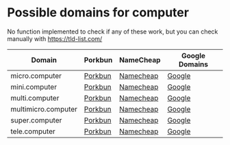 # Possible domains for computer

No function implemented to check if any of these work, but you can check manually with https://tld-list.com/

| Domain | Porkbun | NameCheap | Google Domains |
|---|---|---|---|
| micro.computer | [Porkbun](https://porkbun.com/checkout/search?prb=e814663da1&tlds=&idnLanguage=&search=search&q=micro.computer) | [Namecheap](https://www.namecheap.com/domains/registration/results/?domain=micro.computer) | [Google](https://domains.google.com/registrar/search?searchTerm=micro.computer) |
| mini.computer | [Porkbun](https://porkbun.com/checkout/search?prb=e814663da1&tlds=&idnLanguage=&search=search&q=mini.computer) | [Namecheap](https://www.namecheap.com/domains/registration/results/?domain=mini.computer) | [Google](https://domains.google.com/registrar/search?searchTerm=mini.computer) |
| multi.computer | [Porkbun](https://porkbun.com/checkout/search?prb=e814663da1&tlds=&idnLanguage=&search=search&q=multi.computer) | [Namecheap](https://www.namecheap.com/domains/registration/results/?domain=multi.computer) | [Google](https://domains.google.com/registrar/search?searchTerm=multi.computer) |
| multimicro.computer | [Porkbun](https://porkbun.com/checkout/search?prb=e814663da1&tlds=&idnLanguage=&search=search&q=multimicro.computer) | [Namecheap](https://www.namecheap.com/domains/registration/results/?domain=multimicro.computer) | [Google](https://domains.google.com/registrar/search?searchTerm=multimicro.computer) |
| super.computer | [Porkbun](https://porkbun.com/checkout/search?prb=e814663da1&tlds=&idnLanguage=&search=search&q=super.computer) | [Namecheap](https://www.namecheap.com/domains/registration/results/?domain=super.computer) | [Google](https://domains.google.com/registrar/search?searchTerm=super.computer) |
| tele.computer | [Porkbun](https://porkbun.com/checkout/search?prb=e814663da1&tlds=&idnLanguage=&search=search&q=tele.computer) | [Namecheap](https://www.namecheap.com/domains/registration/results/?domain=tele.computer) | [Google](https://domains.google.com/registrar/search?searchTerm=tele.computer) |
